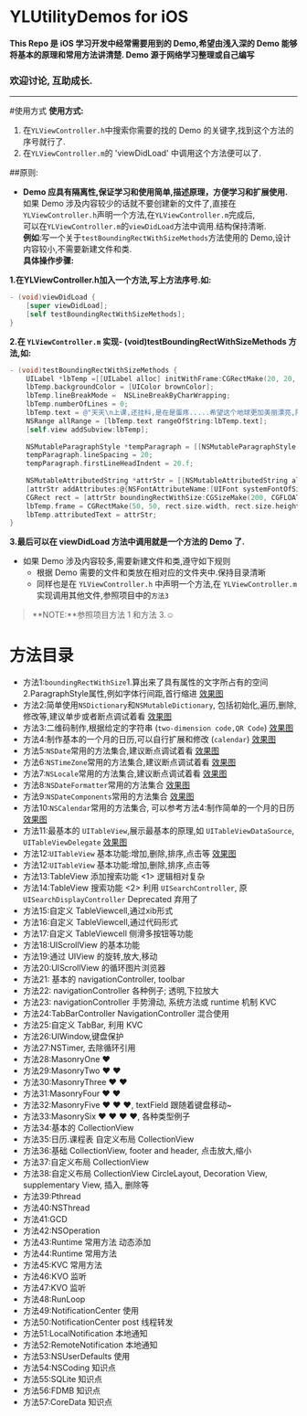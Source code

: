 
# YLUtilityDemos  for  iOS

**This Repo 是 iOS 学习开发中经常需要用到的 Demo,希望由浅入深的 Demo 能够将基本的原理和常用方法讲清楚. Demo 源于网络学习整理或自己编写**

### 欢迎讨论, 互助成长.
-----------

#使用方式
**使用方式:**

1. 在`YLViewController.h`中搜索你需要的找的 Demo 的关键字,找到这个方法的序号就行了.
2. 在`YLViewController.m`的 'viewDidLoad' 中调用这个方法便可以了.

##原则:  

- **Demo 应具有隔离性,保证学习和使用简单,描述原理，方便学习和扩展使用.**    
  如果 Demo 涉及内容较少的话就不要创建新的文件了,直接在`YLViewController.h`声明一个方法,在`YLViewController.m`完成后,  
  可以在`YLViewController.m`的`viewDidLoad`方法中调用.结构保持清晰.    
  **例如**:写一个关于`testBoundingRectWithSizeMethods`方法使用的 Demo,设计内容较小,不需要新建文件和类.   
 **具体操作步骤:**    
 
**1.在YLViewController.h加入一个方法,写上方法序号.如:** 
```objective-c
- (void)viewDidLoad {
    [super viewDidLoad];
    [self testBoundingRectWithSizeMethods];
}
```

 **2.在 `YLViewController.m` 实现- (void)testBoundingRectWithSizeMethods 方法,如:**  
```objective-c
- (void)testBoundingRectWithSizeMethods {
    UILabel *lbTemp =[[UILabel alloc] initWithFrame:CGRectMake(20, 20, 100, 700)];
    lbTemp.backgroundColor = [UIColor brownColor];
    lbTemp.lineBreakMode =  NSLineBreakByCharWrapping;
    lbTemp.numberOfLines = 0;
    lbTemp.text = @"天天\n上课,还挂科,是在是蛋疼.....希望这个地球更加美丽漂亮,随便写些东西都不是容易的事情啊";
    NSRange allRange = [lbTemp.text rangeOfString:lbTemp.text];
    [self.view addSubview:lbTemp];
    
    NSMutableParagraphStyle *tempParagraph = [[NSMutableParagraphStyle alloc] init];
    tempParagraph.lineSpacing = 20;
    tempParagraph.firstLineHeadIndent = 20.f;
    
    NSMutableAttributedString *attrStr = [[NSMutableAttributedString alloc] initWithString:lbTemp.text];
    [attrStr addAttributes:@{NSFontAttributeName:[UIFont systemFontOfSize:25],NSForegroundColorAttributeName:[UIColor redColor],NSParagraphStyleAttributeName:tempParagraph} range:allRange];
    CGRect rect = [attrStr boundingRectWithSize:CGSizeMake(200, CGFLOAT_MAX) options:NSStringDrawingUsesLineFragmentOrigin|NSStringDrawingUsesFontLeading context:nil];
    lbTemp.frame = CGRectMake(50, 50, rect.size.width, rect.size.height);
    lbTemp.attributedText = attrStr;
}

``` 
 **3.最后可以在 viewDidLoad 方法中调用就是一个方法的 Demo 了.**

* 如果 Demo 涉及内容较多,需要新建文件和类,遵守如下规则    
    * 根据 Demo 需要的文件和类放在相对应的文件夹中.保持目录清晰
    * 同样也是在 `YLViewController.h` 中声明一个方法,在 `YLViewController.m` 实现调用其他文件,参照项目中的`方法3`
 
>**NOTE:**参照项目方法 1 和方法 3.☺   

# 方法目录

- 方法1:`boundingRectWithSize`1.算出来了具有属性的文字所占有的空间 2.ParagraphStyle属性,例如字体行间距,首行缩进
       [效果图](https://raw.githubusercontent.com/jxjgssylsg/YLResources/master/method_1.png)
- 方法2:简单使用`NSDictionary`和`NSMutableDictionary`, 包括初始化,遍历,删除,修改等,建议单步或者断点调试着看
       [效果图](https://raw.githubusercontent.com/jxjgssylsg/YLResources/master/method_2.png)
- 方法3:二维码制作,根据给定的字符串 (`two-dimension code,QR Code`)
       [效果图](https://raw.githubusercontent.com/jxjgssylsg/YLResources/master/method_3.png)
- 方法4:制作基本的一个月的日历,可以自行扩展和修改 (`calendar`)
       [效果图](https://raw.githubusercontent.com/jxjgssylsg/YLResources/master/method_4.png)
- 方法5:`NSDate`常用的方法集合,建议断点调试着看
       [效果图](https://raw.githubusercontent.com/jxjgssylsg/YLResources/master/method_5.png)  
- 方法6:`NSTimeZone`常用的方法集合,建议断点调试着看
       [效果图](https://raw.githubusercontent.com/jxjgssylsg/YLResources/master/method_6.png)  
- 方法7:`NSLocale`常用的方法集合,建议断点调试着看
       [效果图](https://raw.githubusercontent.com/jxjgssylsg/YLResources/master/method_7.png)  
- 方法8:`NSDateFormatter`常用的方法集合
       [效果图](https://raw.githubusercontent.com/jxjgssylsg/YLResources/master/method_8.png) 
- 方法9:`NSDateComponents`常用的方法集合
       [效果图](https://raw.githubusercontent.com/jxjgssylsg/YLResources/master/method_9.png)
- 方法10:`NSCalendar`常用的方法集合, 可以参考方法4:制作简单的一个月的日历
       [效果图](https://raw.githubusercontent.com/jxjgssylsg/YLResources/master/method_10.png)
- 方法11:最基本的 `UITableView`,展示最基本的原理,如 `UITableViewDataSource`, `UITableViewDelegate`
       [效果图](https://raw.githubusercontent.com/jxjgssylsg/YLResources/master/method_11.png)
- 方法12:`UITableView` 基本功能:增加,删除,排序,点击等
       [效果图](https://raw.githubusercontent.com/jxjgssylsg/YLResources/master/method_12.gif)
- 方法12:`UITableView` 基本功能:增加,删除,排序,点击等
- 方法13:TableView 添加搜索功能 <1> 逻辑相对复杂  
- 方法14:TableView 搜索功能 <2> 利用 `UISearchController`, 原 `UISearchDisplayController` Deprecated 弃用了
- 方法15:自定义 TableViewcell,通过xib形式
- 方法16:自定义 TableViewcell,通过代码形式
- 方法17:自定义 TableViewcell 侧滑多按钮等功能
- 方法18:UIScrollView 的基本功能
- 方法19:通过 UIView 的旋转,放大,移动
- 方法20:UIScrollView 的循环图片浏览器
- 方法21: 基本的 navigationController, toolbar
- 方法22: navigationController 各种例子; 透明,下拉放大
- 方法23: navigationController 手势滑动, 系统方法或 runtime 机制 KVC
- 方法24:TabBarController NavigationController 混合使用
- 方法25:自定义 TabBar, 利用 KVC
- 方法26:UIWindow,键盘保护
- 方法27:NSTimer, 去除循环引用
- 方法28:MasonryOne   ❤️
- 方法29:MasonryTwo   ❤️ ❤️
- 方法30:MasonryThree ❤️ ❤️
- 方法31:MasonryFour  ❤️ ❤️
- 方法32:MasonryFive  ❤️ ❤️ ❤️, textField 跟随着键盘移动~
- 方法33:MasonrySix  ❤️ ❤️ ❤️ ❤️, 各种类型例子
- 方法34:基本的 CollectionView
- 方法35:日历.课程表 自定义布局 CollectionView
- 方法36:基础 CollectionView, footer and header, 点击放大,缩小
- 方法37:自定义布局 CollectionView
- 方法38:自定义布局 CollectionView CircleLayout, Decoration View, supplementary View, 插入, 删除等
- 方法39:Pthread
- 方法40:NSThread
- 方法41:GCD
- 方法42:NSOperation
- 方法43:Runtime 常用方法 动态添加
- 方法44:Runtime 常用方法
- 方法45:KVC 常用方法
- 方法46:KVO 监听
- 方法47:KVO 监听
- 方法48:RunLoop
- 方法49:NotificationCenter 使用
- 方法50:NotificationCenter post 线程转发
- 方法51:LocalNotification 本地通知
- 方法52:RemoteNotification 本地通知
- 方法53:NSUserDefaults 使用
- 方法54:NSCoding 知识点
- 方法55:SQLite 知识点
- 方法56:FDMB 知识点
- 方法57:CoreData 知识点
